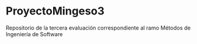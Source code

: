 # ProyectoMingeso3
Repositorio de la tercera evaluación correspondiente al ramo Métodos de Ingeniería de Software
